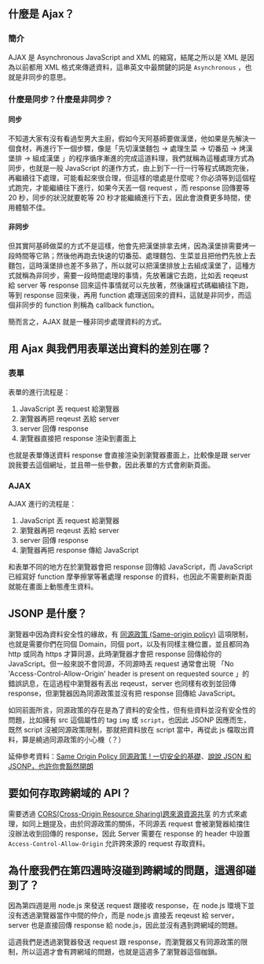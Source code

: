 ## 什麼是 Ajax？

### 簡介
AJAX 是 Asynchronous JavaScript and XML 的縮寫，結尾之所以是 XML 是因為以前都用 XML 格式來傳遞資料，這串英文中最關鍵的詞是 ```Asynchronous``` ，也就是非同步的意思。

### 什麼是同步？什麼是非同步？
#### 同步
不知道大家有沒有看過型男大主廚，假如今天阿基師要做漢堡，他如果是先解決一個食材，再進行下一個步驟，像是「先切漢堡麵包 -> 處理生菜 -> 切番茄 -> 烤漢堡排 -> 組成漢堡 」的程序循序漸進的完成這道料理，我們就稱為這種處理方式為同步，也就是一般 JavaScript 的運作方式，由上到下一行一行等程式碼跑完後，再繼續往下處理，可能看起來很合理，但這樣的壞處是什麼呢？你必須等到這個程式跑完，才能繼續往下進行，如果今天丟一個 request ，而 response 回傳要等 20 秒，同步的狀況就要乾等 20 秒才能繼續進行下去，因此會浪費更多時間，使用體驗不佳。
#### 非同步
但其實阿基師做菜的方式不是這樣，他會先把漢堡排拿去烤，因為漢堡排需要烤一段時間等它熟；然後他再跑去快速的切番茄、處理麵包、生菜並且把他們先放上去麵包，這時漢堡排也差不多熟了，所以就可以把漢堡排放上去組成漢堡了，這種方式就稱為非同步，需要一段時間處理的事情，先放著讓它去跑，比如丟 reqeust 給 server 等 response 回來這件事情就可以先放著，然後讓程式碼繼續往下跑，等到 response 回來後，再用 function 處理送回來的資料，這就是非同步，而這個非同步的 function 則稱為 callback function。

簡而言之，AJAX 就是一種非同步處理資料的方式。

## 用 Ajax 與我們用表單送出資料的差別在哪？
### 表單
表單的進行流程是：
1. JavaScript 丟 request 給瀏覽器
2. 瀏覽器再把 reqeust 丟給 server 
3. server 回傳 response
4. 瀏覽器直接把 response 渲染到畫面上

也就是表單傳送資料 response 會直接渲染到瀏覽器畫面上，比較像是跟 server 說我要去這個網址，並且帶一些參數，因此表單的方式會刷新頁面。

### AJAX
AJAX 進行的流程是：
1. JavaScript 丟 request 給瀏覽器
2. 瀏覽器再把 reqeust 丟給 server 
3. server 回傳 response
4. 瀏覽器再把 response 傳給 JavaScript

和表單不同的地方在於瀏覽器會把 response 回傳給 JavaScript，而 JavaScript 已經寫好 function 摩拳擦掌等著處理 response 的資料，也因此不需要刷新頁面就能在畫面上動態產生資料。

## JSONP 是什麼？
瀏覽器中因為資料安全性的緣故，有 [同源政策 (Same-origin policy)](https://developer.mozilla.org/zh-TW/docs/Web/Security/Same-origin_policy) 這項限制，也就是需要你們在同個 Domain，同個 port，以及有同樣主機位置，並且都同為 http 或同為 https 才算同源，此時瀏覽器才會把 response 回傳給你的 JavaScript。但一般來說不會同源，不同源時丟 request 通常會出現 「No 'Access-Control-Allow-Origin' header is present on requested source 」的錯誤訊息，在這過程中瀏覽器有丟出 reqeust，server 也同樣有收到並回傳 response，但瀏覽器因為同源政策並沒有把 response 回傳給 JavaScript。

如同前面所言，同源政策的存在是為了資料的安全性，但有些資料並沒有安全性的問題，比如擁有 src 這個屬性的 tag ```img``` 或 ```script```，也因此 JSONP 因應而生，既然 script 沒被同源政策限制，那就把資料放在 script 當中，再從此 js 檔取出資料，算是繞過同源政策的小心機（？）

延伸參考資料：[Same Origin Policy 同源政策 ! 一切安全的基礎](https://medium.com/@jaydenlin/same-origin-policy-%E5%90%8C%E6%BA%90%E6%94%BF%E7%AD%96-%E4%B8%80%E5%88%87%E5%AE%89%E5%85%A8%E7%9A%84%E5%9F%BA%E7%A4%8E-36432565a226)、[說說 JSON 和 JSONP，也許你會豁然開朗](https://www.cnblogs.com/dowinning/archive/2012/04/19/json-jsonp-jquery.html)

## 要如何存取跨網域的 API？
需要透過 [CORS(Cross-Origin Resource Sharing)跨來源資源共享](https://developer.mozilla.org/zh-TW/docs/Web/HTTP/CORS) 的方式來處理，如同上題提及，由於同源政策的關係，不同源丟 request 會被瀏覽器給擋住沒辦法收到回傳的 response，因此 Server 需要在 response 的 header 中設置```Access-Control-Allow-Origin``` 允許跨來源的 request 存取資料。

## 為什麼我們在第四週時沒碰到跨網域的問題，這週卻碰到了？
因為第四週是用 node.js 來發送 request 跟接收 response，在 node.js 環境下並沒有透過瀏覽器當作中間的仲介，而是 node.js 直接丟 reqeust 給 server，server 也是直接回傳 response 給 node.js，因此並沒有遇到跨網域的問題。

這週我們是透過瀏覽器發送 request 跟 response，而瀏覽器又有同源政策的限制，所以這週才會有跨網域的問題，也就是這週多了瀏覽器這個枷鎖。
